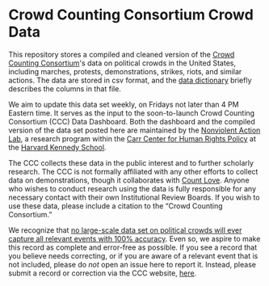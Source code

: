 # Crowd Counting Consortium Crowd Data
This repository stores a compiled and cleaned version of the [Crowd Counting Consortium](https://sites.google.com/view/crowdcountingconsortium/home)'s data on political crowds in the United States, including marches, protests, demonstrations, strikes, riots, and similar actions. The data are stored in csv format, and the [data dictionary](https://github.com/nonviolent-action-lab/crowd-counting-consortium/blob/master/ccc_data_dictionary.md) briefly describes the columns in that file.

We aim to update this data set weekly, on Fridays not later than 4 PM Eastern time. It serves as the input to the soon-to-launch Crowd Counting Consortium (CCC) Data Dashboard. Both the dashboard and the compiled version of the data set posted here are maintained by the [Nonviolent Action Lab](https://carrcenter.hks.harvard.edu/non-violent-social-movements), a research program within the [Carr Center for Human Rights Policy](https://carrcenter.hks.harvard.edu/) at the [Harvard Kennedy School](https://www.hks.harvard.edu/).

The CCC collects these data in the public interest and to further scholarly research. The CCC is not formally affiliated with any other efforts to collect data on demonstrations, though it collaborates with [Count Love](https://countlove.org/). Anyone who wishes to conduct research using the data is fully responsible for any necessary contact with their own Institutional Review Boards. If you wish to use these data, please include a citation to the “Crowd Counting Consortium.”

We recognize that [no large-scale data set on political crowds will ever capture all relevant events with 100% accuracy](https://willopines.wordpress.com/2014/03/03/no-more-fountains-of-youthpots-o-gold-conceptualization-and-events-data-part-1/). Even so, we aspire to make this record as complete and error-free as possible. If you see a record that you believe needs correcting, or if you are aware of a relevant event that is not included, please do *not* open an issue here to report it. Instead, please submit a record or correction via the CCC website, [here](https://sites.google.com/view/crowdcountingconsortium/submit-a-record).
